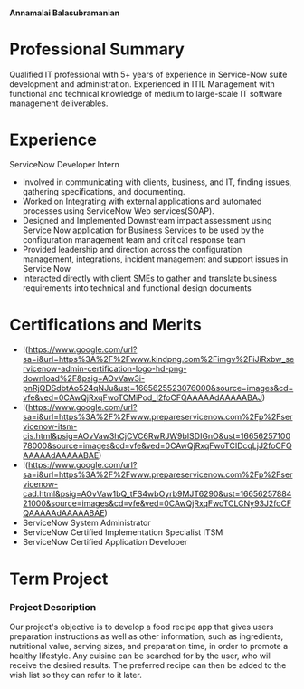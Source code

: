 #### Annamalai Balasubramanian

# Professional Summary

Qualified IT professional with 5+ years of experience in Service-Now suite development and administration. Experienced in ITIL Management with functional and technical knowledge of medium to large-scale IT software management deliverables.

# Experience

ServiceNow Developer Intern

- Involved in communicating with clients, business, and IT, finding issues, gathering specifications, and documenting.
- Worked on Integrating with external applications and automated processes using ServiceNow Web services(SOAP).
- Designed and Implemented Downstream impact assessment using Service Now application for Business Services to be used by the configuration management team and critical response team
- Provided leadership and direction across the configuration management, integrations, incident management and support issues in Service Now
- Interacted directly with client SMEs to gather and translate business requirements into technical and functional design documents

# Certifications and Merits

- !(https://www.google.com/url?sa=i&url=https%3A%2F%2Fwww.kindpng.com%2Fimgv%2FiJiRxbw_servicenow-admin-certification-logo-hd-png-download%2F&psig=AOvVaw3i-pnRjQDSdbtAo524qNJu&ust=1665625523076000&source=images&cd=vfe&ved=0CAwQjRxqFwoTCMiPod_I2foCFQAAAAAdAAAAABAJ)
- !(https://www.google.com/url?sa=i&url=https%3A%2F%2Fwww.prepareservicenow.com%2Fp%2Fservicenow-itsm-cis.html&psig=AOvVaw3hCjCVC6RwRJW9bISDIGnO&ust=1665625710078000&source=images&cd=vfe&ved=0CAwQjRxqFwoTCIDcqLjJ2foCFQAAAAAdAAAAABAE)
- !(https://www.google.com/url?sa=i&url=https%3A%2F%2Fwww.prepareservicenow.com%2Fp%2Fservicenow-cad.html&psig=AOvVaw1bQ_tFS4wbOyrb9MJT6290&ust=1665625788421000&source=images&cd=vfe&ved=0CAwQjRxqFwoTCLCNy93J2foCFQAAAAAdAAAAABAE)
- ServiceNow System Administrator
- ServiceNow Certified Implementation Specialist ITSM
- ServiceNow Certified Application Developer

# Term Project 

### Project Description

Our project's objective is to develop a food recipe app that gives users preparation instructions as well as other information, such as ingredients, nutritional value, serving sizes, and preparation time, in order to promote a healthy lifestyle. Any cuisine can be searched for by the user, who will receive the desired results. The preferred recipe can then be added to the wish list so they can refer to it later.


